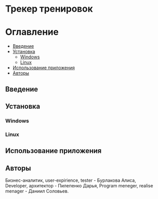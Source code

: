 
Трекер тренировок
==========

Оглавление
==========
- [Введение](#Введение)
- [Установка](#Установка)
  - [Windows](#Windows)
  - [Linux](#Linux)
- [Использование приложения](#Использование-приложения)
- [Авторы](#Авторы)

<a id="markdown-Введение" name="Введение"></a>
## Введение


<a id="markdown-Установка" name="Установка"></a>
## Установка


<a id="markdown-Windows" name="Windows"></a>
### Windows


<a id="markdown-Linux" name="Linux"></a>
### Linux


<a id="markdown-Использование-приложения" name="Использование-приложения"></a>
## Использование приложения


<a id="markdown-Авторы" name="Авторы"></a>
## Авторы
Бизнес-аналитик, user-expirience, tester - Бурлакова Алиса,  
Developer, архитектор - Пилепенко Дарья, 
Program meneger, realise menager - Даниил Соловьев.

